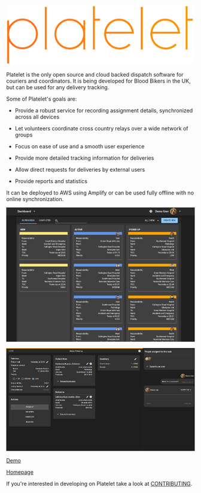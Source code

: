 ![platelet logo](platelet.png "Platelet")

Platelet is the only open source and cloud backed dispatch software for couriers and coordinators. It is being developed for Blood Bikers in the UK, but can be used for any delivery tracking.

Some of Platelet's goals are:

- Provide a robust service for recording assignment details, synchronized across all devices

- Let volunteers coordinate cross country relays over a wide network of groups

- Focus on ease of use and a smooth user experience

- Provide more detailed tracking information for deliveries

- Allow direct requests for deliveries by external users

- Provide reports and statistics

It can be deployed to AWS using Amplify or can be used fully offline with no online synchronization.

![dashboard](dashboard.png "Dashboard")

![overview](overview.png "Overview")

[Demo](https://demo.platelet.app)

[Homepage](https://platelet.app)

If you're interested in developing on Platelet take a look at [CONTRIBUTING](CONTRIBUTING.md).
